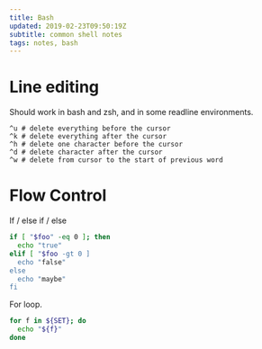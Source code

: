 ```yaml
---
title: Bash
updated: 2019-02-23T09:50:19Z
subtitle: common shell notes
tags: notes, bash
---
```


# Line editing

Should work in bash and zsh, and in some readline environments.

~~~{.bash}
^u # delete everything before the cursor
^k # delete everything after the cursor
^h # delete one character before the cursor
^d # delete character after the cursor
^w # delete from cursor to the start of previous word
~~~

# Flow Control

If / else if / else

```bash
if [ "$foo" -eq 0 ]; then
  echo "true"
elif [ "$foo -gt 0 ]
  echo "false"
else
  echo "maybe"
fi
```

For loop.

```bash
for f in ${SET}; do
  echo "${f}"
done
```
